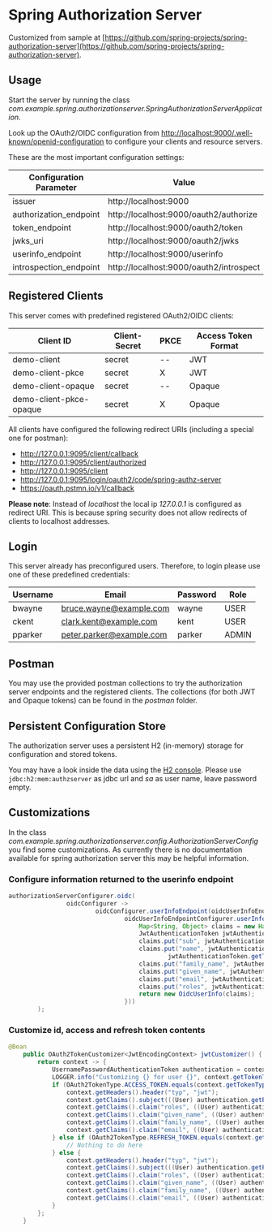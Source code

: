 # Spring Authorization Server

Customized from sample at [https://github.com/spring-projects/spring-authorization-server](https://github.com/spring-projects/spring-authorization-server).

## Usage

Start the server by running the class _com.example.spring.authorizationserver.SpringAuthorizationServerApplication_.

Look up the OAuth2/OIDC configuration from [http://localhost:9000/.well-known/openid-configuration](http://localhost:9000/.well-known/openid-configuration) to configure your clients and resource servers.

These are the most important configuration settings:

| Configuration Parameter | Value                                   | 
|-------------------------|-----------------------------------------|
| issuer                  | http://localhost:9000                   |
| authorization_endpoint  | http://localhost:9000/oauth2/authorize  |
| token_endpoint          | http://localhost:9000/oauth2/token      |
| jwks_uri                | http://localhost:9000/oauth2/jwks       |
| userinfo_endpoint       | http://localhost:9000/userinfo          |
| introspection_endpoint  | http://localhost:9000/oauth2/introspect |

## Registered Clients

This server comes with predefined registered OAuth2/OIDC clients:

| Client ID               | Client-Secret | PKCE | Access Token Format |
|-------------------------|---------------|------|---------------------|
| demo-client             | secret        | --   | JWT                 |
| demo-client-pkce        | secret        | X    | JWT                 |
| demo-client-opaque      | secret        | --   | Opaque              |
| demo-client-pkce-opaque | secret        | X    | Opaque              |

All clients have configured the following redirect URIs (including a special one for postman):

* http://127.0.0.1:9095/client/callback
* http://127.0.0.1:9095/client/authorized
* http://127.0.0.1:9095/client
* http://127.0.0.1:9095/login/oauth2/code/spring-authz-server
* https://oauth.pstmn.io/v1/callback

__Please note__: Instead of _localhost_ the local ip _127.0.0.1_ is configured as redirect URI. This is because spring security does not allow redirects of clients to localhost addresses.

## Login

This server already has preconfigured users.
Therefore, to login please use one of these predefined credentials:

| Username | Email                    | Password | Role   |
| ---------| ------------------------ | -------- |--------|
| bwayne   | bruce.wayne@example.com  | wayne    | USER   |
| ckent    | clark.kent@example.com   | kent     | USER   |
| pparker  | peter.parker@example.com | parker   | ADMIN  |

## Postman

You may use the provided postman collections to try the authorization server endpoints and the registered clients.
The collections (for both JWT and Opaque tokens) can be found in the _postman_ folder.

## Persistent Configuration Store

The authorization server uses a persistent H2 (in-memory) storage for configuration and stored tokens.

You may have a look inside the data using the [H2 console](http://localhost:9000/h2-console).
Please use ```jdbc:h2:mem:authzserver``` as jdbc url and _sa_ as user name, leave password empty.

## Customizations

In the class _com.example.spring.authorizationserver.config.AuthorizationServerConfig_ you find some customizations.
As currently there is no documentation available for spring authorization server this may be helpful information.

### Configure information returned to the userinfo endpoint

```java
authorizationServerConfigurer.oidc(
                oidcConfigurer ->
                        oidcConfigurer.userInfoEndpoint(oidcUserInfoEndpointConfigurer ->
                                oidcUserInfoEndpointConfigurer.userInfoMapper(ac -> {
                                    Map<String, Object> claims = new HashMap<>();
                                    JwtAuthenticationToken jwtAuthenticationToken = (JwtAuthenticationToken) ac.getAuthentication().getPrincipal();
                                    claims.put("sub", jwtAuthenticationToken.getToken().getSubject());
                                    claims.put("name", jwtAuthenticationToken.getToken().getClaim("given_name") + " " +
                                            jwtAuthenticationToken.getToken().getClaim("family_name"));
                                    claims.put("family_name", jwtAuthenticationToken.getToken().getClaim("family_name"));
                                    claims.put("given_name", jwtAuthenticationToken.getToken().getClaim("given_name"));
                                    claims.put("email", jwtAuthenticationToken.getToken().getClaim("email"));
                                    claims.put("roles", jwtAuthenticationToken.getToken().getClaim("roles"));
                                    return new OidcUserInfo(claims);
                                }))
        );
```

### Customize id, access and refresh token contents

```java
@Bean
    public OAuth2TokenCustomizer<JwtEncodingContext> jwtCustomizer() {
        return context -> {
            UsernamePasswordAuthenticationToken authentication = context.getPrincipal();
            LOGGER.info("Customizing {} for user {}", context.getTokenType(), authentication.getPrincipal());
            if (OAuth2TokenType.ACCESS_TOKEN.equals(context.getTokenType())) {
                context.getHeaders().header("typ", "jwt");
                context.getClaims().subject(((User) authentication.getPrincipal()).getIdentifier().toString());
                context.getClaims().claim("roles", ((User) authentication.getPrincipal()).getRoles());
                context.getClaims().claim("given_name", ((User) authentication.getPrincipal()).getFirstName());
                context.getClaims().claim("family_name", ((User) authentication.getPrincipal()).getLastName());
                context.getClaims().claim("email", ((User) authentication.getPrincipal()).getEmail());
            } else if (OAuth2TokenType.REFRESH_TOKEN.equals(context.getTokenType())) {
                // Nothing to do here
            } else {
                context.getHeaders().header("typ", "jwt");
                context.getClaims().subject(((User) authentication.getPrincipal()).getIdentifier().toString());
                context.getClaims().claim("roles", ((User) authentication.getPrincipal()).getRoles());
                context.getClaims().claim("given_name", ((User) authentication.getPrincipal()).getFirstName());
                context.getClaims().claim("family_name", ((User) authentication.getPrincipal()).getLastName());
                context.getClaims().claim("email", ((User) authentication.getPrincipal()).getEmail());
            }
        };
    }
```